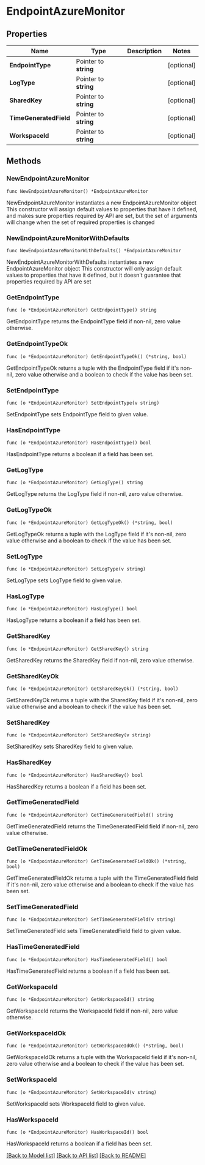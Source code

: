 # EndpointAzureMonitor

## Properties

Name | Type | Description | Notes
------------ | ------------- | ------------- | -------------
**EndpointType** | Pointer to **string** |  | [optional] 
**LogType** | Pointer to **string** |  | [optional] 
**SharedKey** | Pointer to **string** |  | [optional] 
**TimeGeneratedField** | Pointer to **string** |  | [optional] 
**WorkspaceId** | Pointer to **string** |  | [optional] 

## Methods

### NewEndpointAzureMonitor

`func NewEndpointAzureMonitor() *EndpointAzureMonitor`

NewEndpointAzureMonitor instantiates a new EndpointAzureMonitor object
This constructor will assign default values to properties that have it defined,
and makes sure properties required by API are set, but the set of arguments
will change when the set of required properties is changed

### NewEndpointAzureMonitorWithDefaults

`func NewEndpointAzureMonitorWithDefaults() *EndpointAzureMonitor`

NewEndpointAzureMonitorWithDefaults instantiates a new EndpointAzureMonitor object
This constructor will only assign default values to properties that have it defined,
but it doesn't guarantee that properties required by API are set

### GetEndpointType

`func (o *EndpointAzureMonitor) GetEndpointType() string`

GetEndpointType returns the EndpointType field if non-nil, zero value otherwise.

### GetEndpointTypeOk

`func (o *EndpointAzureMonitor) GetEndpointTypeOk() (*string, bool)`

GetEndpointTypeOk returns a tuple with the EndpointType field if it's non-nil, zero value otherwise
and a boolean to check if the value has been set.

### SetEndpointType

`func (o *EndpointAzureMonitor) SetEndpointType(v string)`

SetEndpointType sets EndpointType field to given value.

### HasEndpointType

`func (o *EndpointAzureMonitor) HasEndpointType() bool`

HasEndpointType returns a boolean if a field has been set.

### GetLogType

`func (o *EndpointAzureMonitor) GetLogType() string`

GetLogType returns the LogType field if non-nil, zero value otherwise.

### GetLogTypeOk

`func (o *EndpointAzureMonitor) GetLogTypeOk() (*string, bool)`

GetLogTypeOk returns a tuple with the LogType field if it's non-nil, zero value otherwise
and a boolean to check if the value has been set.

### SetLogType

`func (o *EndpointAzureMonitor) SetLogType(v string)`

SetLogType sets LogType field to given value.

### HasLogType

`func (o *EndpointAzureMonitor) HasLogType() bool`

HasLogType returns a boolean if a field has been set.

### GetSharedKey

`func (o *EndpointAzureMonitor) GetSharedKey() string`

GetSharedKey returns the SharedKey field if non-nil, zero value otherwise.

### GetSharedKeyOk

`func (o *EndpointAzureMonitor) GetSharedKeyOk() (*string, bool)`

GetSharedKeyOk returns a tuple with the SharedKey field if it's non-nil, zero value otherwise
and a boolean to check if the value has been set.

### SetSharedKey

`func (o *EndpointAzureMonitor) SetSharedKey(v string)`

SetSharedKey sets SharedKey field to given value.

### HasSharedKey

`func (o *EndpointAzureMonitor) HasSharedKey() bool`

HasSharedKey returns a boolean if a field has been set.

### GetTimeGeneratedField

`func (o *EndpointAzureMonitor) GetTimeGeneratedField() string`

GetTimeGeneratedField returns the TimeGeneratedField field if non-nil, zero value otherwise.

### GetTimeGeneratedFieldOk

`func (o *EndpointAzureMonitor) GetTimeGeneratedFieldOk() (*string, bool)`

GetTimeGeneratedFieldOk returns a tuple with the TimeGeneratedField field if it's non-nil, zero value otherwise
and a boolean to check if the value has been set.

### SetTimeGeneratedField

`func (o *EndpointAzureMonitor) SetTimeGeneratedField(v string)`

SetTimeGeneratedField sets TimeGeneratedField field to given value.

### HasTimeGeneratedField

`func (o *EndpointAzureMonitor) HasTimeGeneratedField() bool`

HasTimeGeneratedField returns a boolean if a field has been set.

### GetWorkspaceId

`func (o *EndpointAzureMonitor) GetWorkspaceId() string`

GetWorkspaceId returns the WorkspaceId field if non-nil, zero value otherwise.

### GetWorkspaceIdOk

`func (o *EndpointAzureMonitor) GetWorkspaceIdOk() (*string, bool)`

GetWorkspaceIdOk returns a tuple with the WorkspaceId field if it's non-nil, zero value otherwise
and a boolean to check if the value has been set.

### SetWorkspaceId

`func (o *EndpointAzureMonitor) SetWorkspaceId(v string)`

SetWorkspaceId sets WorkspaceId field to given value.

### HasWorkspaceId

`func (o *EndpointAzureMonitor) HasWorkspaceId() bool`

HasWorkspaceId returns a boolean if a field has been set.


[[Back to Model list]](../README.md#documentation-for-models) [[Back to API list]](../README.md#documentation-for-api-endpoints) [[Back to README]](../README.md)


